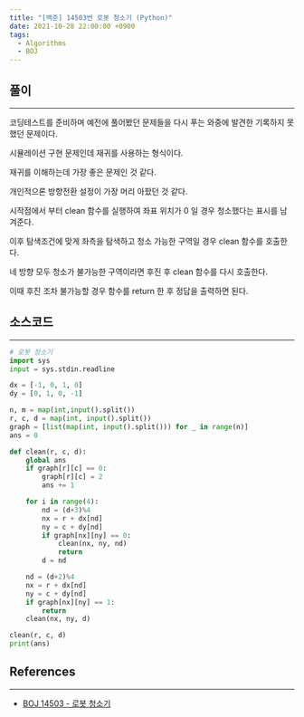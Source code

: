 ```yaml
---
title: "[백준] 14503번 로봇 청소기 (Python)"
date: 2021-10-28 22:00:00 +0900
tags:
  - Algorithms
  - BOJ
---
```


## 풀이

---

코딩테스트를 준비하며 예전에 풀어봤던 문제들을 다시 푸는 와중에 발견한 기록하지 못했던 문제이다.

시뮬레이션 구현 문제인데 재귀를 사용하는 형식이다.

재귀를 이해하는데 가장 좋은 문제인 것 같다.

개인적으론 방향전환 설정이 가장 머리 아팠던 것 같다.

시작점에서 부터 clean 함수를 실행하여 좌표 위치가 0 일 경우 청소했다는 표시를 남겨준다.

이후 탐색조건에 맞게 좌측을 탐색하고 청소 가능한 구역일 경우 clean 함수를 호출한다.

네 방향 모두 청소가 불가능한 구역이라면 후진 후 clean 함수를 다시 호출한다.

이때 후진 조차 불가능할 경우 함수를 return 한 후 정답을 출력하면 된다.

## 소스코드

---

```python
# 로봇 청소기
import sys
input = sys.stdin.readline

dx = [-1, 0, 1, 0]
dy = [0, 1, 0, -1]

n, m = map(int,input().split())
r, c, d = map(int, input().split())
graph = [list(map(int, input().split())) for _ in range(n)]
ans = 0

def clean(r, c, d):
    global ans
    if graph[r][c] == 0:
        graph[r][c] = 2
        ans += 1

    for i in range(4):
        nd = (d+3)%4
        nx = r + dx[nd]
        ny = c + dy[nd]
        if graph[nx][ny] == 0:
            clean(nx, ny, nd)
            return
        d = nd

    nd = (d+2)%4
    nx = r + dx[nd]
    ny = c + dy[nd]
    if graph[nx][ny] == 1:
        return
    clean(nx, ny, d)

clean(r, c, d)
print(ans)
```

## References

---

- [BOJ 14503 - 로봇 청소기](https://www.acmicpc.net/problem/14503)
